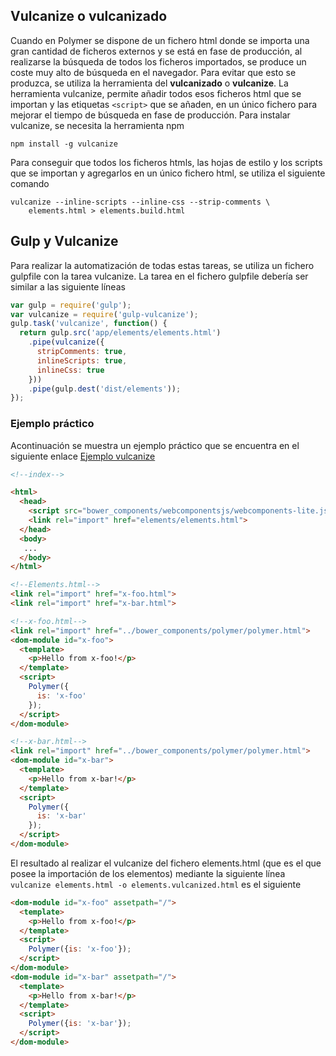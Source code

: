 ## Vulcanize o vulcanizado

Cuando en Polymer se dispone de un fichero html donde se importa una gran cantidad de ficheros externos y se está en fase de producción, al realizarse la búsqueda de todos los ficheros importados, se produce un coste muy alto de búsqueda en el navegador. Para evitar que esto se produzca, se utiliza la herramienta del **vulcanizado** o **vulcanize**.
La herramienta vulcanize, permite añadir todos esos ficheros html que se importan y las etiquetas `<script>` que se añaden, en un único fichero para mejorar el tiempo de búsqueda en fase de producción.
Para instalar vulcanize, se necesita la herramienta npm

`npm install -g vulcanize`

Para conseguir que todos los ficheros htmls, las hojas de estilo y los scripts que se importan y agregarlos en un único fichero html, se utiliza el siguiente comando

```console
vulcanize --inline-scripts --inline-css --strip-comments \
    elements.html > elements.build.html
```
## Gulp y Vulcanize

Para realizar la automatización de todas estas tareas, se utiliza un fichero gulpfile con la tarea vulcanize. La tarea en el fichero gulpfile debería ser similar a las siguiente líneas

```javascript
var gulp = require('gulp');
var vulcanize = require('gulp-vulcanize');
gulp.task('vulcanize', function() {
  return gulp.src('app/elements/elements.html')
    .pipe(vulcanize({
      stripComments: true,
      inlineScripts: true,
      inlineCss: true
    }))
    .pipe(gulp.dest('dist/elements'));
});
```

### Ejemplo práctico

Acontinuación se muestra un ejemplo práctico que se encuentra en el siguiente enlace [Ejemplo vulcanize](https://www.polymer-project.org/1.0/docs/tools/optimize-for-production#gulp)

```html
<!--index-->

<html>
  <head>
    <script src="bower_components/webcomponentsjs/webcomponents-lite.js"></script>
    <link rel="import" href="elements/elements.html">
  </head>
  <body>
   ...
  </body>
</html>
```
```html
<!--Elements.html-->
<link rel="import" href="x-foo.html">
<link rel="import" href="x-bar.html">
```
```html
<!--x-foo.html-->
<link rel="import" href="../bower_components/polymer/polymer.html">
<dom-module id="x-foo">
  <template>
    <p>Hello from x-foo!</p>
  </template>
  <script>
    Polymer({
      is: 'x-foo'
    });
  </script>
</dom-module>
```
```html
<!--x-bar.html-->
<link rel="import" href="../bower_components/polymer/polymer.html">
<dom-module id="x-bar">
  <template>
    <p>Hello from x-bar!</p>
  </template>
  <script>
    Polymer({
      is: 'x-bar'
    });
  </script>
</dom-module>
```
El resultado al realizar el vulcanize del fichero elements.html (que es el que posee la importación de los elementos) mediante la siguiente línea `vulcanize elements.html -o elements.vulcanized.html` es el siguiente

```html
<dom-module id="x-foo" assetpath="/">
  <template>
    <p>Hello from x-foo!</p>
  </template>
  <script>
    Polymer({is: 'x-foo'});
  </script>
</dom-module>
<dom-module id="x-bar" assetpath="/">
  <template>
    <p>Hello from x-bar!</p>
  </template>
  <script>
    Polymer({is: 'x-bar'});
  </script>
</dom-module>
```
